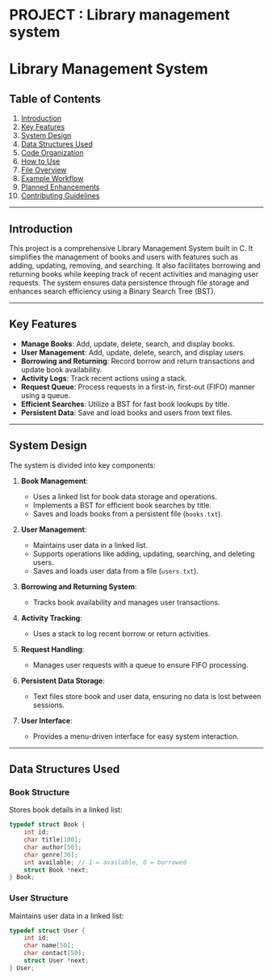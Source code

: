 # PROJECT : Library management system
# Library Management System

## Table of Contents

1. [Introduction](#introduction)
2. [Key Features](#key-features)
3. [System Design](#system-design)
4. [Data Structures Used](#data-structures-used)
5. [Code Organization](#code-organization)
6. [How to Use](#how-to-use)
7. [File Overview](#file-overview)
8. [Example Workflow](#example-workflow)
9. [Planned Enhancements](#planned-enhancements)
10. [Contributing Guidelines](#contributing-guidelines)

---

## Introduction

This project is a comprehensive Library Management System built in C. It simplifies the management of books and users with features such as adding, updating, removing, and searching. It also facilitates borrowing and returning books while keeping track of recent activities and managing user requests. The system ensures data persistence through file storage and enhances search efficiency using a Binary Search Tree (BST).

---

## Key Features

- **Manage Books**: Add, update, delete, search, and display books.
- **User Management**: Add, update, delete, search, and display users.
- **Borrowing and Returning**: Record borrow and return transactions and update book availability.
- **Activity Logs**: Track recent actions using a stack.
- **Request Queue**: Process requests in a first-in, first-out (FIFO) manner using a queue.
- **Efficient Searches**: Utilize a BST for fast book lookups by title.
- **Persistent Data**: Save and load books and users from text files.

---

## System Design

The system is divided into key components:

1. **Book Management**:  
   - Uses a linked list for book data storage and operations.  
   - Implements a BST for efficient book searches by title.  
   - Saves and loads books from a persistent file (`books.txt`).  

2. **User Management**:  
   - Maintains user data in a linked list.  
   - Supports operations like adding, updating, searching, and deleting users.  
   - Saves and loads user data from a file (`users.txt`).  

3. **Borrowing and Returning System**:  
   - Tracks book availability and manages user transactions.  

4. **Activity Tracking**:  
   - Uses a stack to log recent borrow or return activities.  

5. **Request Handling**:  
   - Manages user requests with a queue to ensure FIFO processing.  

6. **Persistent Data Storage**:  
   - Text files store book and user data, ensuring no data is lost between sessions.  

7. **User Interface**:  
   - Provides a menu-driven interface for easy system interaction.  

---

## Data Structures Used

### Book Structure
Stores book details in a linked list:
```c
typedef struct Book {
    int id;
    char title[100];
    char author[50];
    char genre[30];
    int available; // 1 = available, 0 = borrowed
    struct Book *next;
} Book;
```


### User Structure
Maintains user data in a linked list:
```c
typedef struct User {
    int id;
    char name[50];
    char contact[50];
    struct User *next;
} User;
```



